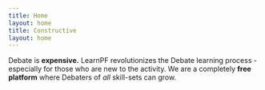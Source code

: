 ```yaml
---
title: Home
layout: home
title: Constructive
layout: home
---
```

Debate is **expensive.** LearnPF revolutionizes the Debate learning process - especially for those who are new to the activity. We are a completely **free platform** where Debaters of *all* skill-sets can grow. 
